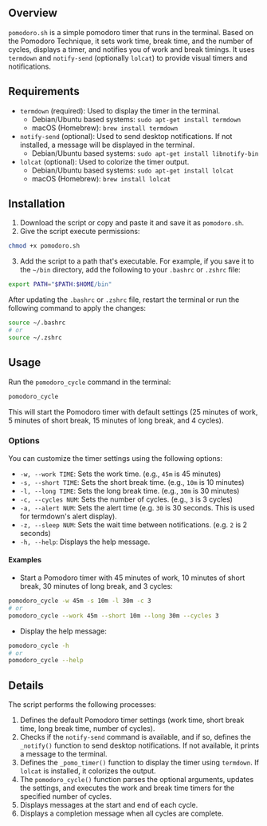 ## Overview

`pomodoro.sh` is a simple pomodoro timer that runs in the terminal. Based on the Pomodoro Technique, it sets work time, break time, and the number of cycles, displays a timer, and notifies you of work and break timings. It uses `termdown` and `notify-send` (optionally `lolcat`) to provide visual timers and notifications.

## Requirements

*   `termdown` (required): Used to display the timer in the terminal.
    *   Debian/Ubuntu based systems: `sudo apt-get install termdown`
    *   macOS (Homebrew): `brew install termdown`
*   `notify-send` (optional): Used to send desktop notifications. If not installed, a message will be displayed in the terminal.
    *   Debian/Ubuntu based systems: `sudo apt-get install libnotify-bin`
*   `lolcat` (optional): Used to colorize the timer output.
    *   Debian/Ubuntu based systems: `sudo apt-get install lolcat`
    *   macOS (Homebrew): `brew install lolcat`

## Installation

1.  Download the script or copy and paste it and save it as `pomodoro.sh`.
2.  Give the script execute permissions:

```bash
chmod +x pomodoro.sh
```

3.  Add the script to a path that's executable. For example, if you save it to the `~/bin` directory, add the following to your `.bashrc` or `.zshrc` file:

```bash
export PATH="$PATH:$HOME/bin"
```

After updating the `.bashrc` or `.zshrc` file, restart the terminal or run the following command to apply the changes:

```bash
source ~/.bashrc
# or
source ~/.zshrc
```

## Usage

Run the `pomodoro_cycle` command in the terminal:

```bash
pomodoro_cycle
```

This will start the Pomodoro timer with default settings (25 minutes of work, 5 minutes of short break, 15 minutes of long break, and 4 cycles).

### Options

You can customize the timer settings using the following options:

*   `-w, --work TIME`: Sets the work time. (e.g., `45m` is 45 minutes)
*   `-s, --short TIME`: Sets the short break time. (e.g., `10m` is 10 minutes)
*   `-l, --long TIME`: Sets the long break time. (e.g., `30m` is 30 minutes)
*   `-c, --cycles NUM`: Sets the number of cycles. (e.g., `3` is 3 cycles)
*   `-a, --alert NUM`: Sets the alert time (e.g. `30` is 30 seconds. This is used for termdown's alert display).
*   `-z, --sleep NUM`: Sets the wait time between notifications. (e.g. `2` is 2 seconds)
*   `-h, --help`: Displays the help message.

#### Examples

*   Start a Pomodoro timer with 45 minutes of work, 10 minutes of short break, 30 minutes of long break, and 3 cycles:

```bash
pomodoro_cycle -w 45m -s 10m -l 30m -c 3
# or
pomodoro_cycle --work 45m --short 10m --long 30m --cycles 3
```

*   Display the help message:

```bash
pomodoro_cycle -h
# or
pomodoro_cycle --help
```

## Details

The script performs the following processes:

1.  Defines the default Pomodoro timer settings (work time, short break time, long break time, number of cycles).
2.  Checks if the `notify-send` command is available, and if so, defines the `_notify()` function to send desktop notifications. If not available, it prints a message to the terminal.
3.  Defines the `_pomo_timer()` function to display the timer using `termdown`. If `lolcat` is installed, it colorizes the output.
4.  The `pomodoro_cycle()` function parses the optional arguments, updates the settings, and executes the work and break time timers for the specified number of cycles.
5.  Displays messages at the start and end of each cycle.
6.  Displays a completion message when all cycles are complete.
